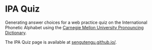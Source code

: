 # IPA Quiz
Generating answer choices for a web practice quiz on the International Phonetic Alphabet using the [Carnegie Mellon University Pronouncing Dictionary](http://www.speech.cs.cmu.edu/cgi-bin/cmudict).

The IPA Quiz page is available at [sengutengu.github.io/](https://sengutengu.github.io/pages/practice_ipa.html).
